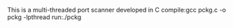 This is a multi-threaded port scanner developed in C
compile:gcc pckg.c -o pckg -lpthread
run:./pckg
